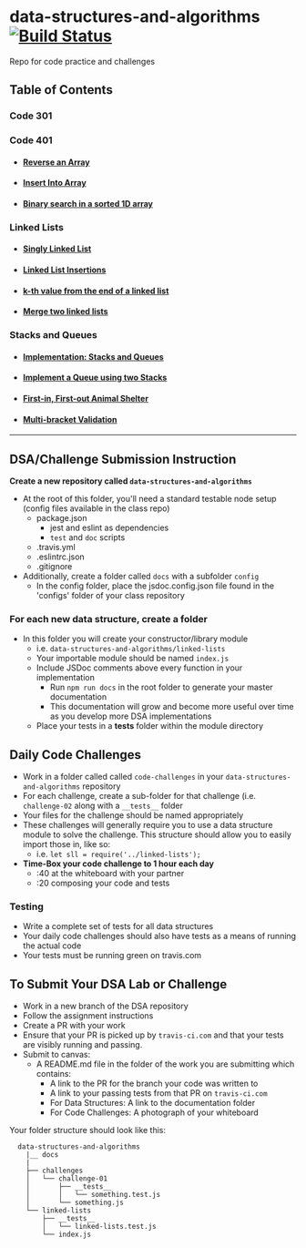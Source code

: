 # data-structures-and-algorithms [![Build Status](https://travis-ci.com/JAKimball/data-structures-and-algorithms.svg?branch=master)](https://www.travis-ci.com/)

Repo for code practice and challenges

## Table of Contents

### Code 301

### Code 401

* #### [Reverse an Array](code-challenges/arrayReverse/README.md)

* #### [Insert Into Array](code-challenges/arrayShift/README.md)

* #### [Binary search in a sorted 1D array](code-challenges/arrayBinarySearch/README.md)

### Linked Lists

* #### [Singly Linked List](code-challenges/data-structures/linkedList/README.md#singly-linked-list)

* #### [Linked List Insertions](code-challenges/data-structures/linkedList/README.md#linked-list-insertions)

* #### [k-th value from the end of a linked list](code-challenges/data-structures/linkedList/README.md#k-th-value-from-the-end-of-a-linked-list)

* #### [Merge two linked lists](code-challenges/data-structures/linkedList/README.md#merge-two-linked-lists)

### Stacks and Queues

* #### [Implementation: Stacks and Queues](code-challenges/data-structures/stacksAndQueues/README.md)

* #### [Implement a Queue using two Stacks](code-challenges/data-structures/stacksAndQueues/queueWithStacks/README.md)

* #### [First-in, First-out Animal Shelter](code-challenges/fifoAnimalShelter/README.md)

* #### [Multi-bracket Validation](code-challenges/multiBracketValidation/README.md)

---------------

## DSA/Challenge Submission Instruction

**Create a new repository called `data-structures-and-algorithms`**

* At the root of this folder, you'll need a standard testable node setup (config files available in the class repo)
  * package.json
    * jest and eslint as dependencies
    * `test` and `doc` scripts
  * .travis.yml
  * .eslintrc.json
  * .gitignore
* Additionally, create a folder called `docs` with a subfolder `config`
  * In the config folder, place the jsdoc.config.json file found in the 'configs' folder of your class repository

### **For each new data structure, create a folder**

* In this folder you will create your constructor/library module
  * i.e. `data-structures-and-algorithms/linked-lists`
  * Your importable module should be named `index.js`
  * Include JSDoc comments above every function in your implementation
    * Run `npm run docs` in the root folder to generate your master documentation
    * This documentation will grow and become more useful over time as you develop more DSA implementations
  * Place your tests in a __tests__ folder within the module directory
  
## Daily Code Challenges

* Work in a folder called called `code-challenges` in your `data-structures-and-algorithms` repository
* For each challenge, create a sub-folder for that challenge (i.e. `challenge-02` along with a `__tests__` folder
* Your files for the challenge should be named appropriately
* These challenges will generally require you to use a data structure module to solve the challenge. This structure should allow you to easily import those in, like so:
  * i.e. `let sll = require('../linked-lists');`
* **Time-Box your code challenge to 1 hour each day**
  * :40 at the whiteboard with your partner
  * :20 composing your code and tests
  
### Testing

* Write a complete set of tests for all data structures
* Your daily code challenges should also have tests as a means of running the actual code
* Your tests must be running green on travis.com

## To Submit Your DSA Lab or Challenge

* Work in a new branch of the DSA repository
* Follow the assignment instructions
* Create a PR with your work
* Ensure that your PR is picked up by `travis-ci.com` and that your tests are visibly running and passing.
* Submit to canvas:
  * A README.md file in the folder of the work you are submitting which contains:
    * A link to the PR for the branch your code was written to
    * A link to your passing tests from that PR on `travis-ci.com`
    * For Data Structures: A link to the documentation folder
    * For Code Challenges: A photograph of your whiteboard

Your folder structure should look like this:

```text
  data-structures-and-algorithms
    |__ docs
    |
    ├── challenges
    │   └── challenge-01
    │       ├── __tests__
    │       │   └── something.test.js
    │       └── something.js
    └── linked-lists
        ├── __tests__
        │   └── linked-lists.test.js
        └── index.js
```
